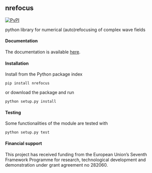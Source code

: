 ## nrefocus
[![PyPI](http://img.shields.io/pypi/v/nrefocus.png)](https://pypi.python.org/pypi/nrefocus)

python library for numerical (auto)refocusing of complex wave fields


#### Documentation
The documentation is available [here](http://paulmueller.github.io/nrefocus/).


#### Installation
Install from the Python package index

    pip install nrefocus

or download the package and run

    python setup.py install


#### Testing
Some functionalities of the module are tested with

    python setup.py test


#### Financial support
This project has received funding from the European Union’s Seventh
Framework Programme for research, technological development and
demonstration under grant agreement no 282060.
